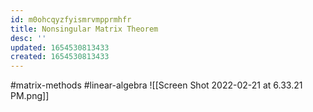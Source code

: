 ```yaml
---
id: m0ohcqyzfyismrvmpprmhfr
title: Nonsingular Matrix Theorem
desc: ''
updated: 1654530813433
created: 1654530813433
---
```

#matrix-methods #linear-algebra
![[Screen Shot 2022-02-21 at 6.33.21 PM.png]]
